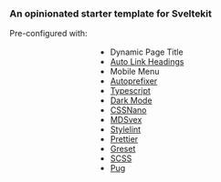 <section>

### An opinionated starter template for Sveltekit

Pre-configured with:

-   Dynamic Page Title
-   [Auto Link Headings](https://github.com/rehypejs/rehype-autolink-headings)
-   Mobile Menu
-   [Autoprefixer](https://github.com/postcss/autoprefixer)
-   [Typescript](https://www.typescriptlang.org/)
-   [Dark Mode](https://fractils.fractal-hq.com/#theme)
-   [CSSNano](https://cssnano.co/)
-   [MDSvex](https://mdsvex.com/)
-   [Stylelint](https://stylelint.io/)
-   [Prettier](https://prettier.io/)
-   [Greset](https://github.com/ghostdevv/greset)
-   [SCSS](https://sass-lang.com/)
-   [Pug](https://github.com/Refzlund/svelte-awesome-pug)

</section>

<style>
	p {
		max-width: min(100vw, 900px);
		margin: auto;
	}

	ul {
		margin: 1rem auto;
		width: 175px;
	}

	a {
		padding: 0 0.02rem;

		font-variation-settings: 'wght' 300;
		
		transition: 0.15s ease-in-out;
	}
	a:hover {
		padding: 0rem;
		font-variation-settings: 'wght' 400;
	}
</style>
